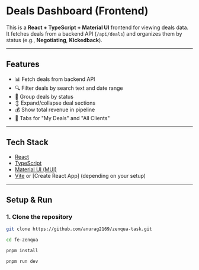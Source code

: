 # Deals Dashboard (Frontend)

This is a **React + TypeScript + Material UI** frontend for viewing deals data.  
It fetches deals from a backend API (`/api/deals`) and organizes them by status (e.g., **Negotiating**, **Kickedback**).

---

## Features

- 📊 Fetch deals from backend API
- 🔍 Filter deals by search text and date range
- 📂 Group deals by status
- ↕ Expand/collapse deal sections
- 💰 Show total revenue in pipeline
- 🧭 Tabs for "My Deals" and "All Clients"

---

## Tech Stack

- [React](https://react.dev/)
- [TypeScript](https://www.typescriptlang.org/)
- [Material UI (MUI)](https://mui.com/)
- [Vite](https://vitejs.dev/) or [Create React App] (depending on your setup)

---

## Setup & Run

### 1. Clone the repository

```bash
git clone https://github.com/anurag2169/zenqua-task.git
```

```bash
cd fe-zenqua
```

```bash
pnpm install
```

```bash
pnpm run dev
```
